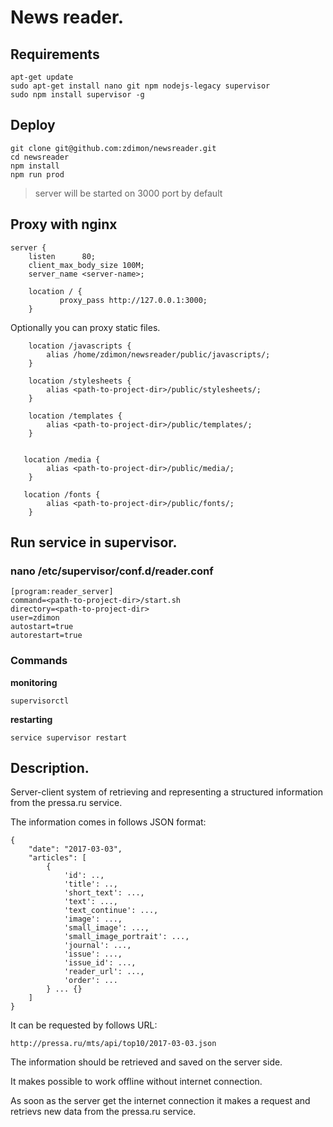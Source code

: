 # News reader.

## Requirements

    apt-get update
    sudo apt-get install nano git npm nodejs-legacy supervisor
    sudo npm install supervisor -g

## Deploy

    git clone git@github.com:zdimon/newsreader.git
    cd newsreader
    npm install
    npm run prod
    
> server will be started on 3000 port by default


## Proxy with nginx


    server {
        listen      80;
        client_max_body_size 100M;
        server_name <server-name>;
        
        location / {
               proxy_pass http://127.0.0.1:3000;
        }

Optionally you can proxy static files.

 
        location /javascripts {
            alias /home/zdimon/newsreader/public/javascripts/;
        }

        location /stylesheets {
            alias <path-to-project-dir>/public/stylesheets/;
        }

        location /templates {
            alias <path-to-project-dir>/public/templates/;
        }


       location /media {
            alias <path-to-project-dir>/public/media/;
        }

       location /fonts {
            alias <path-to-project-dir>/public/fonts/;
        }


## Run service in supervisor.
    
### nano /etc/supervisor/conf.d/reader.conf

    [program:reader_server]
    command=<path-to-project-dir>/start.sh
    directory=<path-to-project-dir>
    user=zdimon
    autostart=true
    autorestart=true
    
    
### Commands

**monitoring**
    
    supervisorctl

**restarting**

    service supervisor restart


## Description.


Server-client system of retrieving and representing a structured information from the pressa.ru service.

The information comes in follows JSON format:



    {
        "date": "2017-03-03",
        "articles": [
            {
                'id': ..,
                'title': ..,
                'short_text': ...,
                'text': ...,
                'text_continue': ...,
                'image': ...,
                'small_image': ...,
                'small_image_portrait': ...,
                'journal': ...,
                'issue': ...,
                'issue_id': ...,
                'reader_url': ...,
                'order': ...
            } ... {}
        ]
    }

It can be requested by follows URL:

    http://pressa.ru/mts/api/top10/2017-03-03.json

The information should be retrieved and saved on the server side.

It makes possible to work offline without internet connection.

As soon as the server get the internet connection it makes a request and retrievs new data from the pressa.ru service.
